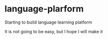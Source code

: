 # language-plarform

Starting to build language learning platform 

It is not going to be easy, but I hope I will make it
